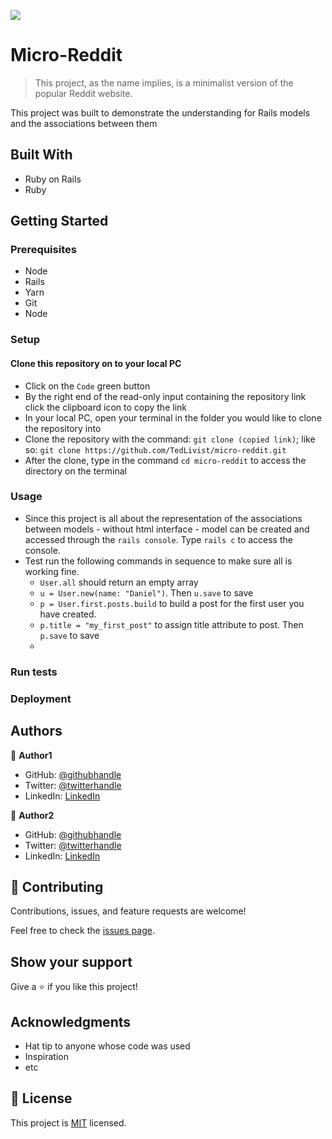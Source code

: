 ![](https://img.shields.io/badge/Microverse-blueviolet)

# Micro-Reddit

> This project, as the name implies, is a minimalist version of the popular Reddit website.

This project was built to demonstrate the understanding for Rails models and the associations between them

## Built With

- Ruby on Rails
- Ruby

## Getting Started

### Prerequisites
- Node
- Rails
- Yarn
- Git
- Node

### Setup

#### Clone this repository on to your local PC

- Click on the `Code` green button
- By the right end of the read-only input containing the repository link click the clipboard icon to copy the link
- In your local PC, open your terminal in the folder you would like to clone the repository into
- Clone the repository with the command: `git clone (copied link)`; like so: `git clone https://github.com/TedLivist/micro-reddit.git`
- After the clone, type in the command `cd micro-reddit` to access the directory on the terminal

### Usage

- Since this project is all about the representation of the associations between models - without html interface - model can be created and accessed through the `rails console`. Type `rails c` to access the console.
- Test run the following commands in sequence to make sure all is working fine.
  - `User.all` should return an empty array
  - `u = User.new(name: "Daniel")`. Then `u.save` to save
  - `p = User.first.posts.build` to build a post for the first user you have created.
  - `p.title = "my_first_post"` to assign title attribute to post. Then `p.save` to save
  - 

### Run tests

### Deployment



## Authors

👤 **Author1**

- GitHub: [@githubhandle](https://github.com/githubhandle)
- Twitter: [@twitterhandle](https://twitter.com/twitterhandle)
- LinkedIn: [LinkedIn](https://linkedin.com/in/linkedinhandle)

👤 **Author2**

- GitHub: [@githubhandle](https://github.com/githubhandle)
- Twitter: [@twitterhandle](https://twitter.com/twitterhandle)
- LinkedIn: [LinkedIn](https://linkedin.com/in/linkedinhandle)

## 🤝 Contributing

Contributions, issues, and feature requests are welcome!

Feel free to check the [issues page](../../issues/).

## Show your support

Give a ⭐️ if you like this project!

## Acknowledgments

- Hat tip to anyone whose code was used
- Inspiration
- etc

## 📝 License

This project is [MIT](./MIT.md) licensed.